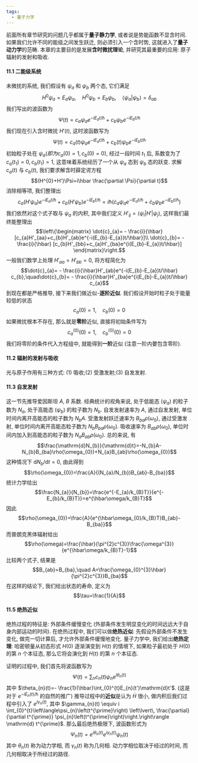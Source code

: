 ```yaml
---
tags:
  - 量子力学
---
```

前面所有章节研究的问题几乎都属于**量子静力学**, 或者说是势能函数不显含时间.
如果我们允许不同的能级之间发生跃迁, 则必须引入一个含时势, 这就进入了**量子动力学**的范畴. 本章的主要目的是发展**含时微扰理论**, 并研究其最重要的应用: 原子辐射的发射和吸收.

#### **11.1 二能级系统**
未微扰的系统, 我们假设有 $\psi_{a}$ 和 $\psi_{b}$ 两个态, 它们满足 $$H^{0}\psi_{a}=E_{a}\psi_{a},\quad H^{0}\psi_{b}=E_{b}\psi_{b},\quad \langle \psi_{a}|\psi_{b}\rangle=\delta_{ab}$$
我们写出的波函数为 $$\Psi(t)=c_{a}\psi_{a}e^{-iE_{a}t/\hbar}+c_{b}\psi_{b}e^{-iE_{b}t/\hbar}$$
我们现在引入含时微扰 $H'(t)$, 这时波函数写为 $$\Psi(t)=c_{a}(t)\psi_{a}e^{-iE_{a}t/\hbar}+c_{b}(t)\psi_{b}e^{-iE_{b}t/\hbar}$$
初始粒子处在 $\psi_{a}(即为c_{a}(0)=1,c_{b}(0)=0)$, 经过一段时间 $t_{1}$ 后, 系数变为了 $c_{a}(t_{1})=0,c_{b}(t_{1})=1$, 这意味着系统经历了一个从 $\psi_{a}$ 态到 $\psi_{b}$ 态的跃变.
求解 $c_{a}(t)$ 与 $c_{b}(t)$, 我们要求解含时薛定谔方程 $$(H^{0}+H')\Psi=i\hbar \frac{\partial \Psi}{\partial t}$$ 消除相等项, 我们整理出 $$c_{a}(H'\psi_{a})e^{-iE_{a}t/\hbar}+c_{b}(H'\psi_{b})e^{-iE_{b}t/\hbar}=i\hbar(\dot{c}_{a}\psi_{a}e^{-iE_{a}t/\hbar}+\dot{c}_{b}\psi_{b}e^{-iE_{b}t/\hbar})$$
我们依然对这个式子取与 $\psi_{a}$ 的内积, 其中我们定义 $H'_{ij}=\langle \psi_{i}|H'|\psi_{j}\rangle$, 这样我们最终能整理出 $$\left\{\begin{matrix}
 \dot{c}_{a}= - \frac{i}{\hbar} [c_{a}H'_{aa}+c_{b}H'_{ab}e^{-i(E_{b}-E_{a})t/\hbar}]\\
\dot{c}_{b}= - \frac{i}{\hbar} [c_{b}H'_{bb}+c_{a}H'_{ba}e^{i(E_{b}-E_{a})t/\hbar}]
\end{matrix}\right.$$ 一般我们数学上处理 $H'_{aa}=H'_{bb}=0$, 将方程简化为 $$\dot{c}_{a}= - \frac{i}{\hbar}H'_{ab}e^{-i(E_{b}-E_{a})t/\hbar} c_{b},\quad\dot{c}_{b}= - \frac{i}{\hbar}H'_{ba}e^{i(E_{b}-E_{a})t/\hbar} c_{a}$$ 到现在都是严格推导, 接下来我们做近似-**逐阶近似**. 我们假设开始时粒子处于能量较低的状态 $$c_{a}(0)=1,\quad c_{b}(0)=0$$ 如果微扰根本不存在, 那么就是**零阶**近似, 直接将初始条件写为 $$c_{a}^{(0)}(0)=1,\quad c_{b}^{(0)}(0)=0$$ 我们将零阶的条件代入方程组中, 就能得到**一阶**近似 (注意一阶内要包含零阶).

#### **11.2 辐射的发射与吸收**
光与原子作用有三种方式: (1) 吸收;(2) 受激发射;(3) 自发发射.

#### **11.3 自发发射**
这一节先推导爱因斯坦 $A$, $B$ 系数. 经典统计的视角来说, 处于低能态 ($\psi_{a}$) 的粒子数为 $N_{a}$, 处于高能态 ($\psi_{b}$) 的粒子数为 $N_{b}$.
自发发射速率为 $A$, 通过自发发射, 单位时间内离开高能态的粒子数为 $N_{b}A$.
受激发射跃迁速率为 $B_{ba}\rho(\omega_{0})$, 通过受激发射, 单位时间内离开高能态粒子数为 $N_{b}B_{ba}\rho(\omega_{0})$.
吸收速率为 $B_{ab}\rho(\omega_{0})$, 单位时间内加入到高能态的粒子数为 $N_{a}B_{ab}\rho(\omega_{0})$.
总的来说, 有 $$\frac{\mathrm{d}N_{b}}{\mathrm{d}t}=-N_{b}A-N_{b}B_{ba}\rho(\omega_{0})+N_{a}B_{ab}\rho(\omega_{0})$$ 这种情况下 $\mathrm{d}N_{b}/\mathrm{d}t=0$, 由此得到 $$\rho(\omega_{0})=\frac{A}{(N_{a}/N_{b})B_{ab}-B_{ba}}$$ 统计力学给出 $$\frac{N_{a}}{N_{b}}=\frac{e^{-E_{a}/k_{B}T}}{e^{-E_{b}/k_{B}T}}=e^{\hbar\omega/k_{B}T}$$ 因此 $$\rho(\omega_{0})=\frac{A}{e^{\hbar\omega_{0}/k_{B}T}B_{ab}-B_{ba}}$$
而普朗克黑体辐射给出 $$\rho(\omega)=\frac{\hbar}{\pi^{2}c^{3}}\frac{\omega^{3}}{e^{\hbar\omega/k_{B}T}-1}$$
比较两个式子, 结果是 $$B_{ab}=B_{ba},\quad A=\frac{\omega_{0}^{3}\hbar}{\pi^{2}c^{3}}B_{ba}$$
在这样的结论下, 我们给出状态的寿命, 定义为 $$\tau=\frac{1}{A}$$

#### **11.5 绝热近似**

绝热过程的特征是: 外部条件缓慢变化 (外部条件发生明显变化的时间远远大于自身内部运动的时间).
在绝热过程中, 我们可以做**绝热近似**: 先假设外部条件不发生变化, 做完一切计算后, 才允许外部条件缓慢地变化.
量子力学中, 我们给出**绝热定理**: 哈密顿量从初态形式 $H(0)$ 逐渐演变到 $H(t)$ 的情境下, 如果粒子最初处于 $H(0)$ 的第 $n$ 个本征态, 那么它将会演化到 $H(t)$ 的第 $n$ 个本征态.

证明的过程中, 我们首先将波函数写为 $$\Psi(t)=\sum_{n}c_{n}(t)\psi_{n}e^{i \theta_{n}(t)}$$ 其中 $\theta_{n}(t)=- \frac{1}{\hbar}\int_{0}^{t}E_{n}(t')\mathrm{d}t'$. (这是对于 $e^{-iE_{n}(t)/\hbar}$ 的自然的推广)
推导过程中的**近似**是认为 $\dot{H}$ 很小, 做内积后我们过程中引入了 $e^{i \gamma_{n}(t)}$, 其中 $\gamma_{n}(t) \equiv i \int_{0}^{t}\left\langle\psi_{n}\left(t^{\prime}\right) \left\lvert\, \frac{\partial}{\partial t^{\prime}} \psi_{n}\left(t^{\prime}\right)\right.\right\rangle \mathrm{d} t^{\prime}$.
那么最后绝热极限下, 波函数形式为 $$\Psi_{n}(t)=e^{i \theta_{n}(t)}e^{i \gamma_{n}(t)}\psi_{n}(t)$$ 其中 $\theta_{n}(t)$ 称为动力学相, 而 $\gamma_{n}(t)$ 称为几何相. 动力学相位取决于经过的时间, 而几何相取决于所经过的路径.